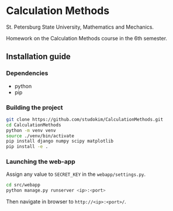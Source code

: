 # Calculation Methods

St. Petersburg State University, Mathematics and Mechanics.

Homework on the Calculation Methods course in the 6th semester.

## Installation guide

### Dependencies

- python
- pip

### Building the project

```bash
git clone https://github.com/studokim/CalculationMethods.git
cd CalculationMethods
python -m venv venv
source ./venv/bin/activate
pip install django numpy scipy matplotlib
pip install -e .
```

### Launching the web-app

Assign any value to `SECRET_KEY` in the `webapp/settings.py`.

```bash
cd src/webapp
python manage.py runserver <ip>:<port>
```

Then navigate in browser to `http://<ip>:<port>/`.
